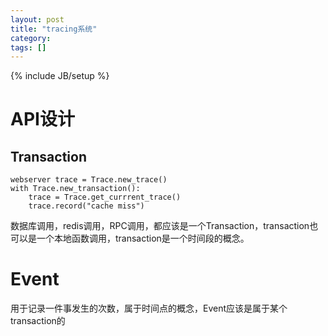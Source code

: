 ```yaml
---
layout: post
title: "tracing系统"
category: 
tags: []
---
```

{% include JB/setup %}



# API设计

## Transaction
    webserver trace = Trace.new_trace()
    with Trace.new_transaction():
        trace = Trace.get_currrent_trace()
        trace.record("cache miss")
 
数据库调用，redis调用，RPC调用，都应该是一个Transaction，transaction也可以是一个本地函数调用，transaction是一个时间段的概念。

# Event

用于记录一件事发生的次数，属于时间点的概念，Event应该是属于某个transaction的

